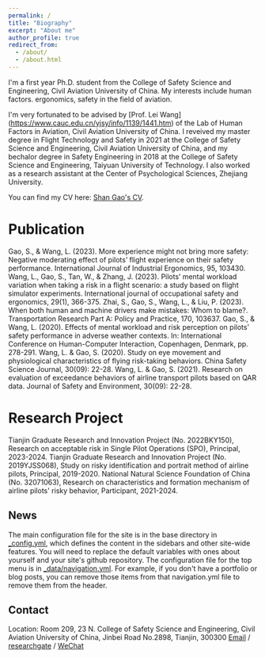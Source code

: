 ```yaml
---
permalink: /
title: "Biography"
excerpt: "About me"
author_profile: true
redirect_from: 
  - /about/
  - /about.html
---
```


I'm a first year Ph.D. student from the College of Safety Science and Engineering, Civil Aviation University of China. My interests include human factors. ergonomics, safety in the field of aviation.

I'm very fortunated to be advised by [Prof. Lei Wang] (https://www.cauc.edu.cn/yjsy/info/1139/1441.htm) of the Lab of Human Factors in Aviation, Civil Aviation University of China. I reveived my master degree in Flight Technology and Safety in 2021 at the College of Safety Science and Engineering, Civil Aviation University of China, and my bechalor degree in Safety Engineering in 2018 at the College of Safety Science and Engineering, Taiyuan University of Technology. I also worked as a research assistant at the Center of Psychological Sciences, Zhejiang University.

You can find my CV here: [Shan Gao's CV](../assets/CV.pdf).

Publication
======
Gao, S., & Wang, L. (2023). More experience might not bring more safety: Negative moderating effect of pilots’ flight experience on their safety performance. International Journal of Industrial Ergonomics, 95, 103430.
Wang, L., Gao, S., Tan, W., & Zhang, J. (2023). Pilots’ mental workload variation when taking a risk in a flight scenario: a study based on flight simulator experiments. International journal of occupational safety and ergonomics, 29(1), 366-375.
Zhai, S., Gao, S., Wang, L., & Liu, P. (2023). When both human and machine drivers make mistakes: Whom to blame?. Transportation Research Part A: Policy and Practice, 170, 103637.
Gao, S., & Wang, L. (2020). Effects of mental workload and risk perception on pilots’ safety performance in adverse weather contexts. In: International Conference on Human-Computer Interaction, Copenhagen, Denmark, pp. 278-291.
Wang, L. & Gao, S. (2020). Study on eye movement and physiological characteristics of flying risk-taking behaviors. China Safety Science Journal, 30(09): 22-28.
Wang, L. & Gao, S. (2021). Research on evaluation of exceedance behaviors of airline transport pilots based on QAR data. Journal of Safety and Environment, 30(09): 22-28.

Research Project
======
Tianjin Graduate Research and Innovation Project (No. 2022BKY150), Research on acceptable risk in Single Pilot Operations (SPO), Principal, 2023-2024.
Tianjin Graduate Research and Innovation Project (No. 2019YJSS068), Study on risky identification and portrait method of airline pilots, Principal, 2019-2020.
National Natural Science Foundation of China (No. 32071063), Research on characteristics and formation mechanism of airline pilots' risky behavior, Participant, 2021-2024.

News
------
The main configuration file for the site is in the base directory in [_config.yml](https://github.com/academicpages/academicpages.github.io/blob/master/_config.yml), which defines the content in the sidebars and other site-wide features. You will need to replace the default variables with ones about yourself and your site's github repository. The configuration file for the top menu is in [_data/navigation.yml](https://github.com/academicpages/academicpages.github.io/blob/master/_data/navigation.yml). For example, if you don't have a portfolio or blog posts, you can remove those items from that navigation.yml file to remove them from the header. 

Contact
------
Location: Room 209, 23 N. College of Safety Science and Engineering, Civil Aviation University of China, Jinbei Road No.2898, Tianjin, 300300
[Email](shangao2022@foxmail.com) / [researchgate](https://www.researchgate.net/profile/Shan-Gao-66?ev=hdr_xprf) / [WeChat](../image/wechat.jpg)
